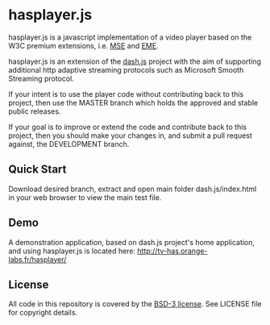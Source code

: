 # hasplayer.js

hasplayer.js is a javascript implementation of a video player based on the W3C premium extensions, i.e. [MSE](https://dvcs.w3.org/hg/html-media/raw-file/tip/media-source/media-source.html) and [EME](https://dvcs.w3.org/hg/html-media/raw-file/tip/encrypted-media/encrypted-media.html).

hasplayer.js is an extension of the [dash.js](https://github.com/Dash-Industry-Forum/dash.js) project with the aim of supporting additional http adaptive streaming protocols such as Microsoft Smooth Streaming protocol.

If your intent is to use the player code without contributing back to this project, then use the MASTER branch which holds the approved and stable public releases.

If your goal is to improve or extend the code and contribute back to this project, then you should make your changes in, and submit a pull request against, the DEVELOPMENT branch. 


## Quick Start

Download desired branch, extract and open main folder dash.js/index.html in your web browser to view the main test file.

## Demo

A demonstration application, based on dash.js project's home application, and using hasplayer.js is located here:
http://tv-has.orange-labs.fr/hasplayer/

## License

All code in this repository is covered by the [BSD-3 license](http://opensource.org/licenses/BSD-3-Clause). 
See LICENSE file for copyright details.



